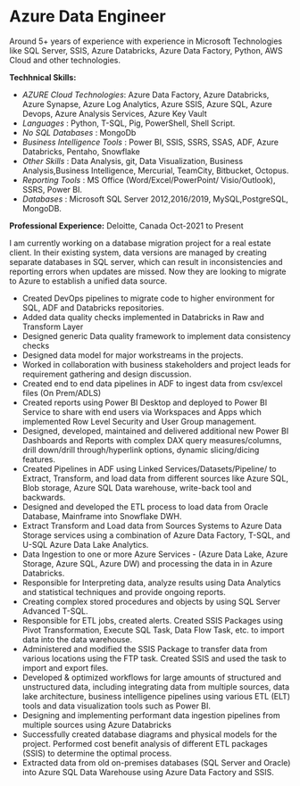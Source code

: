 # **Azure Data Engineer**
Around 5+ years of experience with experience in Microsoft Technologies like SQL Server, SSIS, Azure Databricks, Azure Data Factory, Python, AWS Cloud and other technologies.
  
**Techhnical Skills:** 
 +  _AZURE Cloud Technologies_: Azure Data Factory, Azure Databricks, Azure Synapse, Azure Log Analytics, Azure SSIS, Azure SQL, Azure Devops, Azure Analysis Services, Azure Key Vault
 + _Languages_ : Python, T-SQL, Pig, PowerShell, Shell Script.
 +  _No SQL Databases_ : MongoDb
 +  _Business Intelligence Tools_ : Power BI, SSIS, SSRS, SSAS, ADF, Azure Databricks, Pentaho, Snowflake 
 +  _Other Skills_ : Data Analysis, git, Data Visualization, Business Analysis,Business Intelligence, Mercurial, TeamCity, Bitbucket, Octopus.
 +  _Reporting Tools_ : MS Office (Word/Excel/PowerPoint/ Visio/Outlook), SSRS, Power BI.
 +  _Databases_ : Microsoft SQL Server 2012,2016/2019, MySQL,PostgreSQL, MongoDB.

**Professional Experience:**
Deloitte, Canada
Oct-2021 to Present

I am currently working on a database migration project for a real estate client. In their existing system, data versions are managed by creating separate databases in SQL server, which can result in inconsistencies and reporting errors when updates are missed. Now they are looking to migrate to Azure to establish a unified data source.

* Created DevOps pipelines to migrate code to higher environment for SQL, ADF and Databricks repositories.
* Added data quality checks implemented in Databricks in Raw and Transform Layer
* Designed generic Data quality framework to implement data consistency checks
* Designed data model for major workstreams in the projects.
* Worked in collaboration with business stakeholders and project leads for requirement gathering and design discussion.
* Created end to end data pipelines in ADF to ingest data from csv/excel files (On Prem/ADLS)
* Created reports using Power BI Desktop and deployed to Power BI Service to share with end users via Workspaces and Apps which implemented Row Level Security and User Group management.
* Designed, developed, maintained and delivered additional new Power BI Dashboards and Reports with complex DAX query measures/columns, drill down/drill through/hyperlink options, dynamic slicing/dicing features.
* Created Pipelines in ADF using Linked Services/Datasets/Pipeline/ to Extract, Transform, and load data from different sources like Azure SQL, Blob storage, Azure SQL Data warehouse, write-back tool and backwards.
* Designed and developed the ETL process to load data from Oracle Database, Mainframe into Snowflake DWH.
* Extract Transform and Load data from Sources Systems to Azure Data Storage services using a combination of Azure Data Factory, T-SQL, and U-SQL Azure Data Lake Analytics.
* Data Ingestion to one or more Azure Services - (Azure Data Lake, Azure Storage, Azure SQL, Azure DW) and processing the data in in Azure Databricks.
* Responsible for Interpreting data, analyze results using Data Analytics and statistical techniques and provide ongoing reports.
* Creating complex stored procedures and objects by using SQL Server Advanced T-SQL.
* Responsible for ETL jobs, created alerts. Created SSIS Packages using Pivot Transformation, Execute SQL Task, Data Flow Task, etc. to import data into the data warehouse.
* Administered and modified the SSIS Package to transfer data from various locations using the FTP task. Created SSIS and used the task to import and export files.
* Developed & optimized workflows for large amounts of structured and unstructured data, including integrating data from multiple sources, data lake architecture, business intelligence pipelines using various ETL (ELT) tools and data visualization tools such as Power BI.
* Designing and implementing performant data ingestion pipelines from multiple sources using Azure Databricks
* Successfully created database diagrams and physical models for the project. Performed cost benefit analysis of different ETL packages (SSIS) to determine the optimal process.
* Extracted data from old on-premises databases (SQL Server and Oracle) into Azure SQL Data Warehouse using Azure Data Factory and SSIS. 


  
